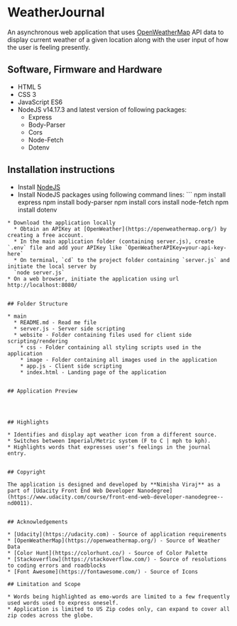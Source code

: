 # WeatherJournal
An asynchronous web application that uses [OpenWeatherMap](https://openweathermap.org/) API data to display current weather of a given location along with the user input of how the user is feeling presently.


## Software, Firmware and Hardware

* HTML 5
* CSS 3
* JavaScript ES6
* NodeJS v14.17.3 and latest version of following packages:
  * Express
  * Body-Parser
  * Cors
  * Node-Fetch
  * Dotenv


## Installation instructions

* Install [NodeJS](https://nodejs.org/)
* Install NodeJS packages using following command lines: ```
npm install express
npm install body-parser
npm install cors
install node-fetch
npm install dotenv
```
* Download the application locally
  * Obtain an APIKey at [OpenWeather](https://openweathermap.org/) by creating a free account.
  * In the main application folder (containing server.js), create `.env` file and add your APIKey like `OpenWeatherAPIKey=your-api-key-here`
  * On terminal, `cd` to the project folder containing `server.js` and initiate the local server by
  `node server.js`
* On a web browser, initiate the application using url http://localhost:8080/


## Folder Structure

* main
  * README.md - Read me file
  * server.js - Server side scripting
  * website - Folder containing files used for client side scripting/rendering
    * css - Folder containing all styling scripts used in the application
    * image - Folder containing all images used in the application
    * app.js - Client side scripting
    * index.html - Landing page of the application


## Application Preview




## Highlights

* Identifies and display apt weather icon from a different source.
* Switches between Imperial/Metric system (F to C | mph to kph).
* Highlights words that expresses user's feelings in the journal entry.


## Copyright

The application is designed and developed by **Nimisha Viraj** as a part of [Udacity Front End Web Developer Nanodegree] (https://www.udacity.com/course/front-end-web-developer-nanodegree--nd0011).


## Acknowledgements

* [Udacity](https://udacity.com) - Source of application requirements
* [OpenWeatherMap](https://openweathermap.org/) - Source of Weather Data
* [Color Hunt](https://colorhunt.co/) - Source of Color Palette
* [Stackoverflow](https://stackoverflow.com/) - Source of resolutions to coding errors and roadblocks
* [Font Awesome](https://fontawesome.com/) - Source of Icons

## Limitation and Scope

* Words being highlighted as emo-words are limited to a few frequently used words used to express oneself.
* Application is limited to US Zip codes only, can expand to cover all zip codes across the globe.
